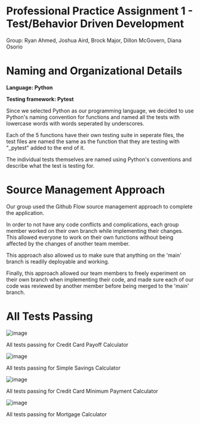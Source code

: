 # Professional Practice Assignment 1 - Test/Behavior Driven Development 

Group: Ryan Ahmed, Joshua Aird, Brock Major, Dillon McGovern, Diana Osorio


# Naming and Organizational Details

**Language: Python**

**Testing framework: Pytest**

Since we selected Python as our programming language, we decided to use Python's naming convention for functions and named all the tests with lowercase words with words seperated by underscores.

Each of the 5 functions have their own testing suite in seperate files, the test files are named the same as the function that they are testing with "_pytest" added to the end of it.

The individual tests themselves are named using Python's conventions and describe what the test is testing for.

# Source Management Approach

Our group used the Github Flow source management approach to complete the application.

In order to not have any code conflicts and complications, each group member worked on their own branch while implementing their changes. This allowed everyone to work on their own functions without being affected by the changes of another team member.

This approach also allowed us to make sure that anything on the 'main' branch is readily deployable and working.

Finally, this approach allowed our team members to freely experiment on their own branch when implementing their code, and made sure each of our code was reviewed by another member before being merged to the 'main' branch.

# All Tests Passing

![image](https://user-images.githubusercontent.com/44078719/136879750-2ec0a8cc-c66e-49cd-a2ee-bb462a7a40ff.png)

All tests passing for Credit Card Payoff Calculator

![image](https://user-images.githubusercontent.com/44078719/136880132-2ed1e9e6-e92f-4756-aae3-a8ad04cbfd48.png)

All tests passing for Simple Savings Calculator

![image](https://user-images.githubusercontent.com/44078719/136879621-99181a25-213f-451b-8387-f7f476d9e8f7.png)

All tests passing for Credit Card Minimum Payment Calculator

![image](https://user-images.githubusercontent.com/44078719/136879953-7096849d-c947-4b62-b2cb-5fc24e4205ed.png)

All tests passing for Mortgage Calculator 


